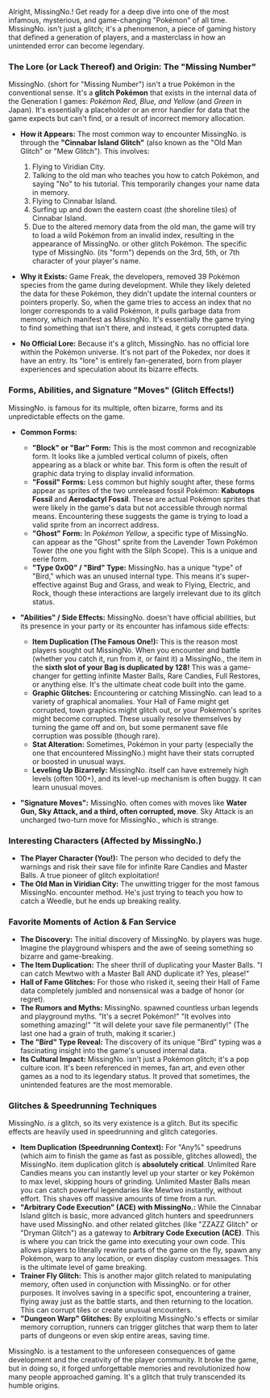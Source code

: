 Alright, MissingNo.! Get ready for a deep dive into one of the most infamous, mysterious, and game-changing "Pokémon" of all time. MissingNo. isn't just a glitch; it's a phenomenon, a piece of gaming history that defined a generation of players, and a masterclass in how an unintended error can become legendary.

### The Lore (or Lack Thereof) and Origin: The "Missing Number"

MissingNo. (short for "Missing Number") isn't a true Pokémon in the conventional sense. It's a **glitch Pokémon** that exists in the internal data of the Generation I games: *Pokémon Red, Blue, and Yellow* (and *Green* in Japan). It's essentially a placeholder or an error handler for data that the game expects but can't find, or a result of incorrect memory allocation.

* **How it Appears:** The most common way to encounter MissingNo. is through the **"Cinnabar Island Glitch"** (also known as the "Old Man Glitch" or "Mew Glitch"). This involves:
    1.  Flying to Viridian City.
    2.  Talking to the old man who teaches you how to catch Pokémon, and saying "No" to his tutorial. This temporarily changes your name data in memory.
    3.  Flying to Cinnabar Island.
    4.  Surfing up and down the eastern coast (the shoreline tiles) of Cinnabar Island.
    5.  Due to the altered memory data from the old man, the game will try to load a wild Pokémon from an invalid index, resulting in the appearance of MissingNo. or other glitch Pokémon. The specific type of MissingNo. (its "form") depends on the 3rd, 5th, or 7th character of your player's name.

* **Why it Exists:** Game Freak, the developers, removed 39 Pokémon species from the game during development. While they likely deleted the data for these Pokémon, they didn't update the internal counters or pointers properly. So, when the game tries to access an index that no longer corresponds to a valid Pokémon, it pulls garbage data from memory, which manifest as MissingNo. It's essentially the game trying to find something that isn't there, and instead, it gets corrupted data.

* **No Official Lore:** Because it's a glitch, MissingNo. has no official lore within the Pokémon universe. It's not part of the Pokedex, nor does it have an entry. Its "lore" is entirely fan-generated, born from player experiences and speculation about its bizarre effects.

### Forms, Abilities, and Signature "Moves" (Glitch Effects!)

MissingNo. is famous for its multiple, often bizarre, forms and its unpredictable effects on the game.

* **Common Forms:**
    * **"Block" or "Bar" Form:** This is the most common and recognizable form. It looks like a jumbled vertical column of pixels, often appearing as a black or white bar. This form is often the result of graphic data trying to display invalid information.
    * **"Fossil" Forms:** Less common but highly sought after, these forms appear as sprites of the two unreleased fossil Pokémon: **Kabutops Fossil** and **Aerodactyl Fossil**. These are actual Pokémon sprites that were likely in the game's data but not accessible through normal means. Encountering these suggests the game is trying to load a valid sprite from an incorrect address.
    * **"Ghost" Form:** In *Pokémon Yellow*, a specific type of MissingNo. can appear as the "Ghost" sprite from the Lavender Town Pokémon Tower (the one you fight with the Silph Scope). This is a unique and eerie form.
    * **"Type 0x00" / "Bird" Type:** MissingNo. has a unique "type" of "Bird," which was an unused internal type. This means it's super-effective against Bug and Grass, and weak to Flying, Electric, and Rock, though these interactions are largely irrelevant due to its glitch status.

* **"Abilities" / Side Effects:** MissingNo. doesn't have official abilities, but its presence in your party or its encounter has infamous side effects:
    * **Item Duplication (The Famous One!):** This is the reason most players sought out MissingNo. When you encounter and battle (whether you catch it, run from it, or faint it) a MissingNo., the item in the **sixth slot of your Bag is duplicated by 128!** This was a game-changer for getting infinite Master Balls, Rare Candies, Full Restores, or anything else. It's the ultimate cheat code built into the game.
    * **Graphic Glitches:** Encountering or catching MissingNo. can lead to a variety of graphical anomalies. Your Hall of Fame might get corrupted, town graphics might glitch out, or your Pokémon's sprites might become corrupted. These usually resolve themselves by turning the game off and on, but some permanent save file corruption was possible (though rare).
    * **Stat Alteration:** Sometimes, Pokémon in your party (especially the one that encountered MissingNo.) might have their stats corrupted or boosted in unusual ways.
    * **Leveling Up Bizarrely:** MissingNo. itself can have extremely high levels (often 100+), and its level-up mechanism is often buggy. It can learn unusual moves.

* **"Signature Moves":** MissingNo. often comes with moves like **Water Gun, Sky Attack, and a third, often corrupted, move**. Sky Attack is an uncharged two-turn move for MissingNo., which is strange.

### Interesting Characters (Affected by MissingNo.)

* **The Player Character (You!):** The person who decided to defy the warnings and risk their save file for infinite Rare Candies and Master Balls. A true pioneer of glitch exploitation!
* **The Old Man in Viridian City:** The unwitting trigger for the most famous MissingNo. encounter method. He's just trying to teach you how to catch a Weedle, but he ends up breaking reality.

### Favorite Moments of Action & Fan Service

* **The Discovery:** The initial discovery of MissingNo. by players was huge. Imagine the playground whispers and the awe of seeing something so bizarre and game-breaking.
* **The Item Duplication:** The sheer thrill of duplicating your Master Balls. "I can catch Mewtwo with a Master Ball AND duplicate it? Yes, please!"
* **Hall of Fame Glitches:** For those who risked it, seeing their Hall of Fame data completely jumbled and nonsensical was a badge of honor (or regret).
* **The Rumors and Myths:** MissingNo. spawned countless urban legends and playground myths. "It's a secret Pokémon!" "It evolves into something amazing!" "It will delete your save file permanently!" (The last one had a grain of truth, making it scarier.)
* **The "Bird" Type Reveal:** The discovery of its unique "Bird" typing was a fascinating insight into the game's unused internal data.
* **Its Cultural Impact:** MissingNo. isn't just a Pokémon glitch; it's a pop culture icon. It's been referenced in memes, fan art, and even other games as a nod to its legendary status. It proved that sometimes, the unintended features are the most memorable.

### Glitches & Speedrunning Techniques

MissingNo. *is* a glitch, so its very existence is a glitch. But its specific effects are heavily used in speedrunning and glitch categories.

* **Item Duplication (Speedrunning Context):** For "Any%" speedruns (which aim to finish the game as fast as possible, glitches allowed), the MissingNo. item duplication glitch is **absolutely critical**. Unlimited Rare Candies means you can instantly level up your starter or key Pokémon to max level, skipping hours of grinding. Unlimited Master Balls mean you can catch powerful legendaries like Mewtwo instantly, without effort. This shaves off massive amounts of time from a run.
* **"Arbitrary Code Execution" (ACE) with MissingNo.:** While the Cinnabar Island glitch is basic, more advanced glitch hunters and speedrunners have used MissingNo. and other related glitches (like "ZZAZZ Glitch" or "Dryman Glitch") as a gateway to **Arbitrary Code Execution (ACE)**. This is where you can trick the game into executing your own code. This allows players to literally rewrite parts of the game on the fly, spawn any Pokémon, warp to any location, or even display custom messages. This is the ultimate level of game breaking.
* **Trainer Fly Glitch:** This is another major glitch related to manipulating memory, often used in conjunction with MissingNo. or for other purposes. It involves saving in a specific spot, encountering a trainer, flying away just as the battle starts, and then returning to the location. This can corrupt tiles or create unusual encounters.
* **"Dungeon Warp" Glitches:** By exploiting MissingNo.'s effects or similar memory corruption, runners can trigger glitches that warp them to later parts of dungeons or even skip entire areas, saving time.

MissingNo. is a testament to the unforeseen consequences of game development and the creativity of the player community. It broke the game, but in doing so, it forged unforgettable memories and revolutionized how many people approached gaming. It's a glitch that truly transcended its humble origins.